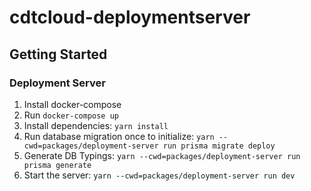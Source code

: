 # cdtcloud-deploymentserver

## Getting Started

### Deployment Server

1. Install docker-compose
2. Run `docker-compose up`
3. Install dependencies: `yarn install`
4. Run database migration once to initialize: `yarn --cwd=packages/deployment-server run prisma migrate deploy`
5. Generate DB Typings: `yarn --cwd=packages/deployment-server run prisma generate`
6. Start the server: `yarn --cwd=packages/deployment-server run dev`

